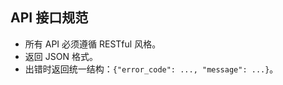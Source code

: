 ## API 接口规范

- 所有 API 必须遵循 RESTful 风格。
- 返回 JSON 格式。
- 出错时返回统一结构：`{"error_code": ..., "message": ...}`。

